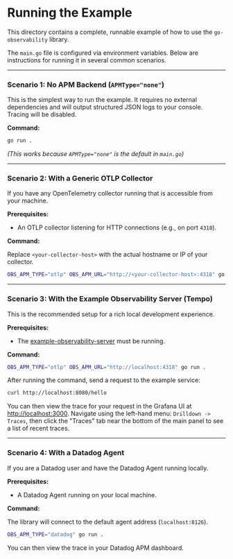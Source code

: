 # Running the Example

This directory contains a complete, runnable example of how to use the `go-observability` library.

The `main.go` file is configured via environment variables. Below are instructions for running it in several common scenarios.

---

### Scenario 1: No APM Backend (`APMType="none"`)

This is the simplest way to run the example. It requires no external dependencies and will output structured JSON logs to your console. Tracing will be disabled.

**Command:**
```sh
go run .
```
*(This works because `APMType="none"` is the default in `main.go`)*

---

### Scenario 2: With a Generic OTLP Collector

If you have any OpenTelemetry collector running that is accessible from your machine.

**Prerequisites:**
- An OTLP collector listening for HTTP connections (e.g., on port `4318`).

**Command:**

Replace `<your-collector-host>` with the actual hostname or IP of your collector.

```sh
OBS_APM_TYPE="otlp" OBS_APM_URL="http://<your-collector-host>:4318" go run .
```

---

### Scenario 3: With the Example Observability Server (Tempo)

This is the recommended setup for a rich local development experience.

**Prerequisites:**
- The [example-observability-server](https://github.com/app-obs/example-observability-server) must be running.

**Command:**
```sh
OBS_APM_TYPE="otlp" OBS_APM_URL="http://localhost:4318" go run .
```

After running the command, send a request to the example service:
```sh
curl http://localhost:8080/hello
```

You can then view the trace for your request in the Grafana UI at [http://localhost:3000](http://localhost:3000). Navigate using the left-hand menu: `Drilldown -> Traces`, then click the "Traces" tab near the bottom of the main panel to see a list of recent traces.

---

### Scenario 4: With a Datadog Agent

If you are a Datadog user and have the Datadog Agent running locally.

**Prerequisites:**
- A Datadog Agent running on your local machine.

**Command:**

The library will connect to the default agent address (`localhost:8126`).

```sh
OBS_APM_TYPE="datadog" go run .
```

You can then view the trace in your Datadog APM dashboard.

